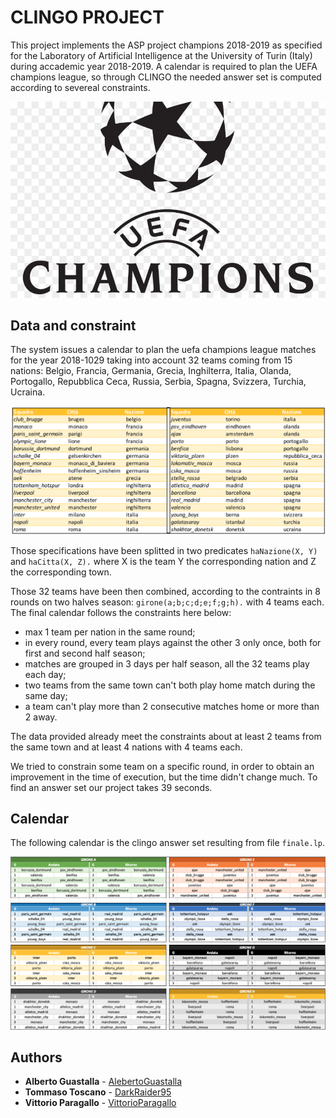 # CLINGO PROJECT

This project implements the ASP project champions 2018-2019 as specified for the Laboratory of Artificial Intelligence at the University of Turin (Italy) during accademic year 2018-2019.
A calendar is required to plan the UEFA champions league, so through CLINGO the needed answer set is computed according to severeal constraints.

<p align="center">
  <img src="https://github.com/VittorioParagallo/IALAB_2019-2020/blob/master/ASP/img/kisspng-201617-uefa-champions-league-premier-league-201-5b08f06ae70224.2252970515273124909462.jpg"/>
</p>


## Data and constraint

The system issues a calendar to plan the uefa champions league matches for the year 2018-1029 taking into account 32 teams coming from 15 nations: Belgio, Francia, Germania, Grecia, Inghilterra, Italia, Olanda, Portogallo, Repubblica Ceca, Russia, Serbia, Spagna, Svizzera, Turchia, Ucraina.

<p align="center">
  <img src="https://github.com/VittorioParagallo/IALAB_2019-2020/blob/master/ASP/img/championsteamlist.png"/>
</p>

Those specifications have been splitted in two predicates `haNazione(X, Y)` and `haCitta(X, Z).` where X is the team Y the corresponding nation and Z the corresponding town.

Those 32 teams have been then combined, according to the contraints in 8 rounds on two halves season: `girone(a;b;c;d;e;f;g;h).` with 4 teams each.
The final calendar follows the constraints here below:
- max 1 team per nation in the same round;
- in every round, every team plays against the other 3 only once, both for first and second half season;
- matches are grouped in 3 days per half season, all the 32 teams play each day;
- two teams from the same town can't both play home match during the same day;
- a team can't play more than 2 consecutive matches home or more than 2 away.

The data provided already meet the constraints about at least 2 teams from the same town and at least 4 nations with 4 teams each.

We tried to constrain some team on a specific round, in order to obtain an improvement in the time of execution, but the time didn't change much.
To find an answer set our project takes 39 seconds.
## Calendar
The following calendar is the clingo answer set resulting from file `finale.lp`. 
<p align="center">
  <img src="https://github.com/VittorioParagallo/IALAB_2019-2020/blob/master/ASP/img/calendario finale.png"/>
</p>


## Authors

* **Alberto Guastalla** - [AlebertoGuastalla](https://github.com/AlebertoGuastalla)
* **Tommaso Toscano**  - [DarkRaider95](https://github.com/DarkRaider95)
* **Vittorio Paragallo**  - [VittorioParagallo](https://github.com/VittorioParagallo)
